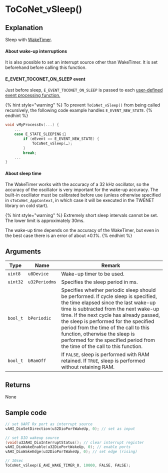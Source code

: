 # ToCoNet_vSleep()

## Explanation

Sleep with [WakeTimer](../../hw-api-rifurensu/perifuraru/waketimer.md).

#### About wake-up interruptions

It is also possible to set an interrupt source other than WakeTimer. It is set beforehand before calling this function.

#### E_EVENT_TOCONET_ON_SLEEP event

Just before sleep, `E_EVENT_TOCONET_ON_SLEEP` is passed to each [user-defined event processing function.](../yzaibento/)

{% hint style="warning" %}
To prevent `ToCoNet_vSleep()` from being called recursively, the following code example handles `E_EVENT_NEW_STATE`.
{% endhint %}

```c
void vMyProcessEv(...) {
    ...
    case E_STATE_SLEEPING:　
        if (eEvent == E_EVENT_NEW_STATE) { 
            ToCoNet_vSleep(…);
        }
        break;
    ...
}
```

#### About sleep time

The WakeTimer works with the accuracy of a 32 kHz oscillator, so the accuracy of the oscillator is very important for the wake-up accuracy. The built-in oscillator must be calibrated before use (unless otherwise specified in `sToCoNet_AppContext`, in which case it will be executed in the TWENET library on cold start).

{% hint style="warning" %}
Extremely short sleep intervals cannot be set. The lower limit is approximately 30ms.

The wake-up time depends on the accuracy of the WakeTimer, but even in the best case there is an error of about ±0.1%.
{% endhint %}

## Arguments

| Type     | Name          | Remark                                                                                                                                                                                                                                                                                                                                                                                                            |
| -------- | ------------- | ----------------------------------------------------------------------------------------------------------------------------------------------------------------------------------------------------------------------------------------------------------------------------------------------------------------------------------------------------------------------------------------------------------------- |
| `uint8`  | `u8Device`    | Wake-up timer to be used.                                                                                                                                                                                                                                                                                                                                                                                         |
| `uint32` | `u32Periodms` | Specifies the sleep period in ms.                                                                                                                                                                                                                                                                                                                                                                                 |
| `bool_t` | `bPeriodic`   | Specifies whether periodic sleep should be performed. If cycle sleep is specified, the time elapsed since the last wake-up time is subtracted from the next wake-up time. If the next cycle has already passed, the sleep is performed for the specified period from the time of the call to this function, otherwise the sleep is performed for the specified period from the time of the call to this function. |
| `bool_t` | `bRamOff`     | If `FALSE`, sleep is performed with RAM retained. If `TRUE`, sleep is performed without retaining RAM.                                                                                                                                                                                                                                                                                                            |

## Returns

None

## Sample code

```c
// set UART Rx port as interrupt source
vAHI_DioSetDirection(u32DioPortWakeUp, 0); // set as input

// set DIO wakeup source
(void)u32AHI_DioInterruptStatus(); // clear interrupt register
vAHI_DioWakeEnable(u32DioPortWakeUp, 0); // enable ports
vAHI_DioWakeEdge(u32DioPortWakeUp, 0); // set edge (rising)

// 10sec
ToCoNet_vSleep(E_AHI_WAKE_TIMER_0, 10000, FALSE, FALSE); 
```
